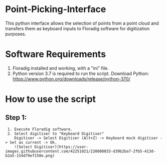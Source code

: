 # Point-Picking-Interface
This python interface allows the selection of points from a point cloud and transfers them as keyboard inputs to Floradig software for digitization purposes.

# Software Requirements
  1. Floradig installed and working, with a "ini" file.
  2. Python version 3.7 is required to run the script.
     Download Python: https://www.python.org/downloads/release/python-370/

# How to use the script
  ## Step 1:
     1. Execute Floradig software.
     2. Select digitiser to "Keyboard Digitiser"
        Digitiser -> Select Digitiser (Alt+Z) -> Keyboard mock digitiser -> Set as current -> Ok.
        ![Select Digitiser](https://user-images.githubusercontent.com/42251021/220800033-d39b2ba7-2fb5-413d-b2a5-154d79ef150e.png)
        
